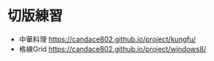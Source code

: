 # 切版練習
- 中華料理  https://candace802.github.io/project/kungfu/
- 格線Grid   https://candace802.github.io/project/windows8/
